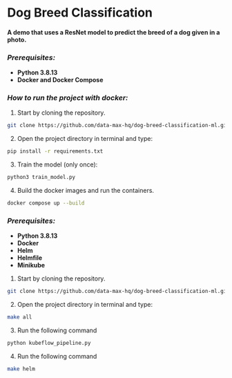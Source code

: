 # Dog Breed Classification
#### A demo that uses a ResNet model to predict the breed of a dog given in a photo.

### *Prerequisites:*
- **Python 3.8.13**
- **Docker and Docker Compose**



### *How to run the project with docker:*

1. Start by cloning the repository.
```bash
git clone https://github.com/data-max-hq/dog-breed-classification-ml.git
```
2. Open the project directory in terminal and type:
```bash
pip install -r requirements.txt
```
3. Train the model (only once):
```bash
python3 train_model.py
```
4. Build the docker images and run the containers.
```bash
docker compose up --build
```

### *Prerequisites:*
- **Python 3.8.13**
- **Docker**
- **Helm**
- **Helmfile**
- **Minikube**

1. Start by cloning the repository.
```bash
git clone https://github.com/data-max-hq/dog-breed-classification-ml.git
```
2. Open the project directory in terminal and type:
```bash
make all
```
3. Run the following command
```bash
python kubeflow_pipeline.py
```
4. Run the following command
```bash
make helm
```

